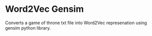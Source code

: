 # Word2Vec Gensim 
Converts a game of throne txt file into Word2Vec represenation using gensim python library.
